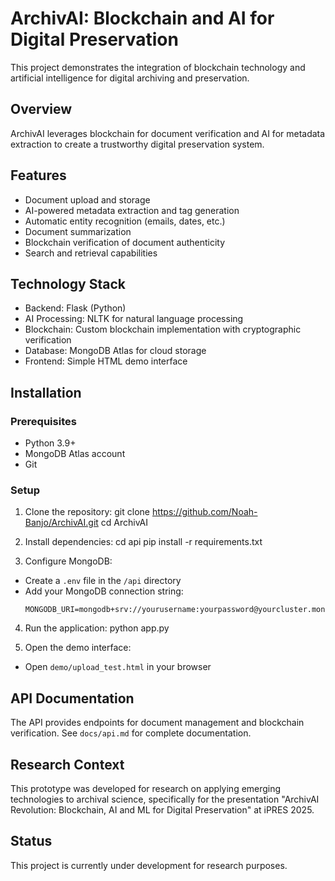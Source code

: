 # ArchivAI: Blockchain and AI for Digital Preservation

This project demonstrates the integration of blockchain technology and artificial intelligence for digital archiving and preservation.

## Overview

ArchivAI leverages blockchain for document verification and AI for metadata extraction to create a trustworthy digital preservation system.

## Features

- Document upload and storage
- AI-powered metadata extraction and tag generation
- Automatic entity recognition (emails, dates, etc.)
- Document summarization
- Blockchain verification of document authenticity
- Search and retrieval capabilities

## Technology Stack

- Backend: Flask (Python)
- AI Processing: NLTK for natural language processing
- Blockchain: Custom blockchain implementation with cryptographic verification
- Database: MongoDB Atlas for cloud storage
- Frontend: Simple HTML demo interface

## Installation

### Prerequisites
- Python 3.9+
- MongoDB Atlas account
- Git

### Setup
1. Clone the repository:
git clone https://github.com/Noah-Banjo/ArchivAI.git
cd ArchivAI

2. Install dependencies:
cd api
pip install -r requirements.txt

3. Configure MongoDB:
- Create a `.env` file in the `/api` directory
- Add your MongoDB connection string:
  ```
  MONGODB_URI=mongodb+srv://yourusername:yourpassword@yourcluster.mongodb.net/archivai
  ```

4. Run the application:
python app.py

5. Open the demo interface:
- Open `demo/upload_test.html` in your browser

## API Documentation

The API provides endpoints for document management and blockchain verification. See `docs/api.md` for complete documentation.

## Research Context

This prototype was developed for research on applying emerging technologies to archival science, specifically for the presentation "ArchivAI Revolution: Blockchain, AI and ML for Digital Preservation" at iPRES 2025.

## Status

This project is currently under development for research purposes.
